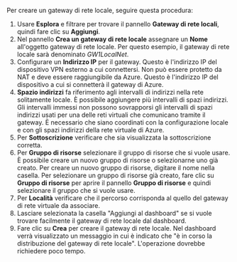 Per creare un gateway di rete locale, seguire questa procedura:

1. Usare **Esplora** e filtrare per trovare il pannello **Gateway di rete locali**, quindi fare clic su **Aggiungi**.
2. Nel pannello **Crea un gateway di rete locale** assegnare un **Nome** all'oggetto gateway di rete locale. Per questo esempio, il gateway di rete locale sarà denominato *GW1LocalNet*.
3. Configurare un **Indirizzo IP** per il gateway. Questo è l'indirizzo IP del dispositivo VPN esterno a cui connettersi. Non può essere protetto da NAT e deve essere raggiungibile da Azure. Questo è l'indirizzo IP del dispositivo a cui si connetterà il gateway di Azure.
4. **Spazio indirizzi** fa riferimento agli intervalli di indirizzi nella rete solitamente locale. È possibile aggiungere più intervalli di spazi indirizzi. Gli intervalli immessi non possono sovrapporsi gli intervalli di spazi indirizzi usati per una delle reti virtuali che comunicano tramite il gateway. È necessario che siano coordinati con la configurazione locale e con gli spazi indirizzi della rete virtuale di Azure. 
5. Per **Sottoscrizione** verificare che sia visualizzata la sottoscrizione corretta.
6. Per **Gruppo di risorse** selezionare il gruppo di risorse che si vuole usare. È possibile creare un nuovo gruppo di risorse o selezionarne uno già creato. Per creare un nuovo gruppo di risorse, digitare il nome nella casella. Per selezionare un gruppo di risorse già creato, fare clic su **Gruppo di risorse** per aprire il pannello **Gruppo di risorse** e quindi selezionare il gruppo che si vuole usare.
7. Per **Località** verificare che il percorso corrisponda al quello del gateway di rete virtuale da associare.
8. Lasciare selezionata la casella "Aggiungi al dashboard" se si vuole trovare facilmente il gateway di rete locale dal dashboard.
9. Fare clic su **Crea** per creare il gateway di rete locale. Nel dashboard verrà visualizzato un messaggio in cui è indicato che "è in corso la distribuzione del gateway di rete locale". L'operazione dovrebbe richiedere poco tempo.

<!---HONumber=AcomDC_0107_2016-->